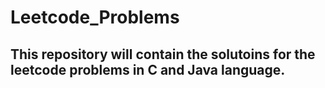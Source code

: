 # Leetcode_Problems

## This repository will contain the solutoins for the leetcode problems in C and Java language.
